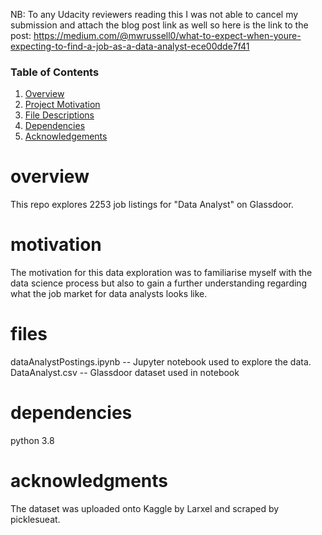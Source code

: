 
NB: To any Udacity reviewers reading this I was not able to cancel my submission and attach the blog post link as well so here is the link to the post:
https://medium.com/@mwrussell0/what-to-expect-when-youre-expecting-to-find-a-job-as-a-data-analyst-ece00dde7f41

### Table of Contents

1. [Overview](#overview)
2. [Project Motivation](#motivation)
3. [File Descriptions](#files)
4. [Dependencies](#dependencies)
5. [Acknowledgements](#acknowledgments)



# overview
This repo explores 2253 job listings for "Data Analyst" on Glassdoor.


# motivation
The motivation for this data exploration was to familiarise myself with the data science process 
but also to gain a further understanding regarding what the job market for data analysts looks like.

# files
dataAnalystPostings.ipynb -- Jupyter notebook used to explore the data.
DataAnalyst.csv  -- Glassdoor dataset used in notebook

# dependencies
python 3.8

# acknowledgments
The dataset was uploaded onto Kaggle by Larxel and scraped by picklesueat.
